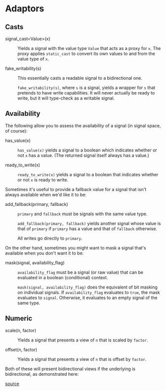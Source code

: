 Adaptors
========

<script>
    init_alia_demos(['numeric-adaptors']);
</script>

Casts
-----

<dl>

<dt>signal_cast&lt;Value&gt;(x)</dt><dd>

Yields a signal with the value type `Value` that acts as a proxy for `x`. The
proxy applies `static_cast` to convert its own values to and from the value type
of `x`.

</dd>

<dt>fake_writability(s)</dt><dd>

This essentially casts a readable signal to a bidirectional one.

`fake_writability(s)`, where `s` is a signal, yields a wrapper for `s` that
pretends to have write capabilities. It will never actually be ready to write,
but it will type-check as a writable signal.

</dd>

</dl>

Availability
------------

The following allow you to assess the availability of a signal (in signal space,
of course):

<dl>

<dt>has_value(x)</dt><dd>

`has_value(x)` yields a signal to a boolean which indicates whether or not `x`
has a value. (The returned signal itself always has a value.)

</dd>

<dt>ready_to_write(x)</dt><dd>

`ready_to_write(x)` yields a signal to a boolean that indicates whether or not
`x` is ready to write.

</dd>

Sometimes it's useful to provide a fallback value for a signal that isn't always
available when we'd like it to be:

<dt>add_fallback(primary, fallback)</dt><dd>

`primary` and `fallback` must be signals with the same value type.

`add_fallback(primary, fallback)` yields another signal whose value is that of
`primary` if `primary` has a value and that of `fallback` otherwise.

All writes go directly to `primary`.

</dd>

On the other hand, sometimes you might want to mask a signal that's available
when you don't want it to be:

<dt>mask(signal, availability_flag)</dt><dd>

`availability_flag` must be a signal (or raw value) that can be evaluated in a
boolean (conditional) context.

`mask(signal, availability_flag)` does the equivalent of bit masking on
individual signals. If `availability_flag` evaluates to `true`, the mask
evaluates to `signal`. Otherwise, it evaluates to an empty signal of the same
type.

</dd>

</dl>

Numeric
-------

<dl>

<dt>scale(n, factor)</dt><dd>

Yields a signal that presents a view of `n` that is scaled by `factor`.

</dd>

<dt>offset(n, factor)</dt><dd>

Yields a signal that presents a view of `n` that is offset by `factor`.

</dd>

</dl>

Both of these will present bidirectional views if the underlying is
bidirectional, as demonstrated here:

[source](adaptors.cpp ':include :fragment=numeric-adaptors')

<div class="demo-panel">
<div id="numeric-adaptors"></div>
</div>
